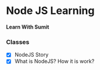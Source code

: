 # Node JS Learning

**Learn With Sumit**

### Classes

- [x] NodeJS Story
- [x] What is NodeJS? How it is work?
